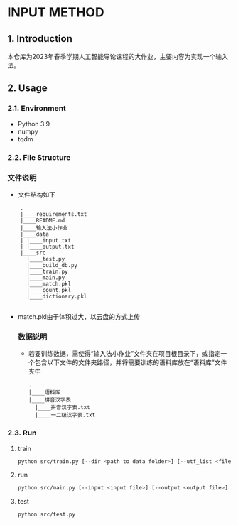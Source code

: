 # INPUT METHOD
## 1. Introduction
本仓库为2023年春季学期人工智能导论课程的大作业，主要内容为实现一个输入法。
## 2. Usage
### 2.1. Environment
- Python 3.9
- numpy
- tqdm
### 2.2. File Structure
### 文件说明

   + 文件结构如下

   ```
       .
       |____requirements.txt
       |____README.md
       |____输入法小作业
       |____data
       | |____input.txt
       | |____output.txt
       |____src
         |____test.py
         |____build_db.py
         |____train.py
         |____main.py
         |____match.pkl
         |____count.pkl
         |____dictionary.pkl
         
   ```

+ match.pkl由于体积过大，以云盘的方式上传

   ### 数据说明

   + 若要训练数据，需使得“输入法小作业”文件夹在项目根目录下，或指定一个包含以下文件的文件夹路径，并将需要训练的语料库放在“语料库”文件夹中
   
     ```
     .
     |____语料库
     |____拼音汉字表
       |____拼音汉字表.txt
       |____一二级汉字表.txt
     ```
### 2.3. Run
1. train
    ```bash
    python src/train.py [--dir <path to data folder>] [--utf_list <filename1,filenam2,...>]
    ```
2. run
    ```bash
    python src/main.py [--input <input file>] [--output <output file>] [-p] 
    ```
3. test
    ```bash
    python src/test.py
    ```

